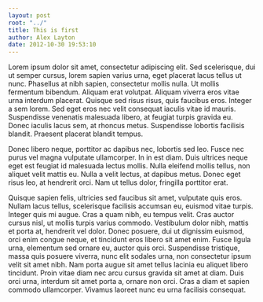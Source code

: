 ```yaml
---
layout: post
root: "../"
title: This is first
author: Alex Layton
date: 2012-10-30 19:53:10
---
```


Lorem ipsum dolor sit amet, consectetur adipiscing elit. Sed scelerisque, dui ut semper cursus, lorem sapien varius urna, eget placerat lacus tellus ut nunc. Phasellus at nibh sapien, consectetur mollis nulla. Ut mollis fermentum bibendum. Aliquam erat volutpat. Aliquam viverra eros vitae urna interdum placerat. Quisque sed risus risus, quis faucibus eros. Integer a sem lorem. Sed eget eros nec velit consequat iaculis vitae id mauris. Suspendisse venenatis malesuada libero, at feugiat turpis gravida eu. Donec iaculis lacus sem, at rhoncus metus. Suspendisse lobortis facilisis blandit. Praesent placerat blandit tempus.

Donec libero neque, porttitor ac dapibus nec, lobortis sed leo. Fusce nec purus vel magna vulputate ullamcorper. In in est diam. Duis ultrices neque eget est feugiat id malesuada lectus mollis. Nulla eleifend mollis tellus, non aliquet velit mattis eu. Nulla a velit lectus, at dapibus metus. Donec eget risus leo, at hendrerit orci. Nam ut tellus dolor, fringilla porttitor erat.

Quisque sapien felis, ultricies sed faucibus sit amet, vulputate quis eros. Nullam lacus tellus, scelerisque facilisis accumsan eu, euismod vitae turpis. Integer quis mi augue. Cras a quam nibh, eu tempus velit. Cras auctor cursus nisl, ut mollis turpis varius commodo. Vestibulum dolor nibh, mattis et porta at, hendrerit vel dolor. Donec posuere, dui ut dignissim euismod, orci enim congue neque, et tincidunt eros libero sit amet enim. Fusce ligula urna, elementum sed ornare eu, auctor quis orci. Suspendisse tristique, massa quis posuere viverra, nunc elit sodales urna, non consectetur ipsum velit sit amet nibh. Nam porta augue sit amet tellus lacinia eu aliquet libero tincidunt. Proin vitae diam nec arcu cursus gravida sit amet at diam. Duis orci urna, interdum sit amet porta a, ornare non orci. Cras a diam et sapien commodo ullamcorper. Vivamus laoreet nunc eu urna facilisis consequat.
